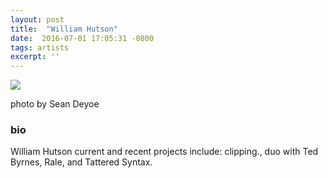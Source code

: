 ```yaml
---
layout: post
title:  "William Hutson"
date:  2016-07-01 17:05:31 -0800
tags: artists
excerpt: ''
---
```


![]({{site.url}}/assets/hutson_for_webv2.jpg)

photo by Sean Deyoe


### bio
William Hutson current and recent projects include: clipping., duo with Ted Byrnes, Rale, and Tattered Syntax.
